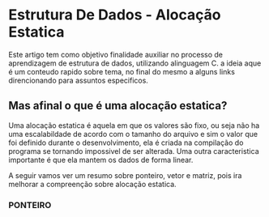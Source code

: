 # Estrutura De Dados - Alocação Estatica

Este artigo tem como objetivo finalidade auxiliar no processo de aprendizagem de estrutura de dados, utilizando alinguagem C. a ideia aque é um conteudo rapido sobre tema, no final do mesmo a alguns links direncionando para assuntos especificos.

## Mas afinal o que é uma alocação estatica?
Uma alocação estatica é aquela em que os valores são fixo, ou seja não ha uma escalabildade de acordo com o tamanho do arquivo e sim o valor que foi definido durante o desenvolvimento, ela é criada na compilação do programa  se tornando impossivel de ser alterada. Uma outra caracteristica importante é que ela mantem os dados de forma linear.

A seguir vamos ver um resumo sobre ponteiro, vetor e matriz, pois  ira melhorar a compreenção sobre alocação estatica.

### PONTEIRO




